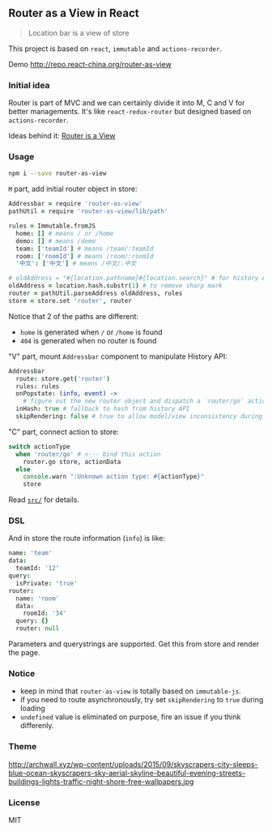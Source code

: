 
Router as a View in React
----

> Location bar is a view of store

This project is based on `react`, `immutable` and `actions-recorder`.

Demo http://repo.react-china.org/router-as-view

### Initial idea

Router is part of MVC and we can certainly divide it into M, C and V for better managements.
It's like `react-redux-router` but designed based on `actions-recorder`.

Ideas behind it: [Router is a View](https://hashnode.com/post/router-is-a-view-cil5959bn00kqa653p0y42gpu)

### Usage

```bash
npm i --save router-as-view
```

`M` part, add initial router object in store:

```coffee
Addressbar = require 'router-as-view'
pathUtil = require 'router-as-view/lib/path'

rules = Immutable.fromJS
  home: [] # means / or /home
  demo: [] # means /demo
  team: ['teamId'] # means /team/:teamId
  room: ['roomId'] # means /room/:roomId
  '中文': ['中文'] # means /中文/:中文

# oldAddress = "#{location.pathname}#{location.search}" # for history API
oldAddress = location.hash.substr(1) # to remove sharp mark
router = pathUtil.parseAddress oldAddress, rules
store = store.set 'router', router
```

Notice that 2 of the paths are different:

* `home` is generated when `/` or `/home` is found
* `404` is generated when no router is found

"V" part, mount `Addressbar` component to manipulate History API:

```coffee
Addressbar
  route: store.get('router')
  rules: rules
  onPopstate: (info, event) ->
    # figure out the new router object and dispatch a `router/go` action
  inHash: true # fallback to hash from history API
  skipRendering: false # true to allow model/view inconsistency during loading
```

"C" part, connect action to store:

```coffee
switch actionType
  when 'router/go' # <--- bind this action
    router.go store, actionData
  else
    console.warn ":Unknown action type: #{actionType}"
    store
```

Read [`src/`](https://github.com/jianliaoim/router-as-view/tree/master/src) for details.

### DSL

And in store the route information (`info`) is like:

```coffee
name: 'team'
data:
  teamId: '12'
query:
  isPrivate: 'true'
router:
  name: 'room'
  data:
    roomId: '34'
  query: {}
  router: null
```

Parameters and querystrings are supported. Get this from store and render the page.

### Notice

* keep in mind that `router-as-view` is totally based on `immutable-js`.
* if you need to route asynchronously, try set `skipRendering` to `true` during loading
* `undefined` value is eliminated on purpose, fire an issue if you think differenly.

### Theme

http://archwall.xyz/wp-content/uploads/2015/09/skyscrapers-city-sleeps-blue-ocean-skyscrapers-sky-aerial-skyline-beautiful-evening-streets-buildings-lights-traffic-night-shore-free-wallpapers.jpg

### License

MIT
